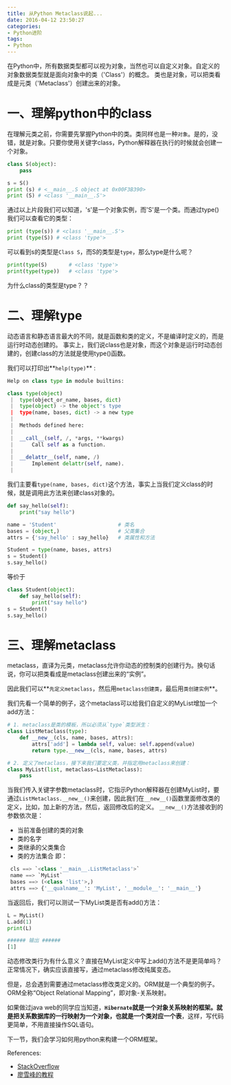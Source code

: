 ```yaml
---
title: 从Python Metaclass说起...
date: 2016-04-12 23:50:27
categories: 
- Python进阶
tags:
- Python
---
```


在Python中，所有数据类型都可以视为对象，当然也可以自定义对象。自定义的对象数据类型就是面向对象中的类（'Class'）的概念。
类也是对象，可以把类看成是元类（'Metaclass'）创建出来的对象。

<!-- more -->

# 一、理解python中的class


在理解元类之前，你需要先掌握Python中的类。类同样也是一种`对象`。是的，没错，就是对象。只要你使用关键字class，Python解释器在执行的时候就会创建一个对象。

```python
class S(object):
    pass

s = S()
print (s) # <__main__.S object at 0x00F3B390>
print (S) # <class '__main__.S'>
```

通过以上片段我们可以知道，'s'是一个对象实例，而'S'是一个类。而通过type()我们可以查看它的类型：


```python
print (type(s)) # <class '__main__.S'>
print (type(S)) # <class 'type'>
```

可以看到s的类型是`Class S`，而S的类型是`type`，那么type是什么呢？

```python
print(type(S)       # <class 'type'>
print(type(type))   # <class 'type'>
```
为什么class的类型是type？？


# 二、理解type


动态语言和静态语言最大的不同，就是函数和类的定义，不是编译时定义的，而是运行时动态创建的。
事实上，我们说class也是对象，而这个对象是运行时动态创建的，创建class的方法就是使用type()函数。

我们可以打印出**`help(type)`** :
```python
Help on class type in module builtins:

class type(object)
 |  type(object_or_name, bases, dict)
 |  type(object) -> the object's type
 |  type(name, bases, dict) -> a new type
 |
 |  Methods defined here:
 |
 |  __call__(self, /, *args, **kwargs)
 |      Call self as a function.
 |
 |  __delattr__(self, name, /)
 |      Implement delattr(self, name).
 |
 ```

我们主要看`type(name, bases, dict)`这个方法，事实上当我们定义class的时候，就是调用此方法来创建class对象的。

```python
def say_hello(self):
    print("say hello")

name = 'Student'                    # 类名
bases = (object,)                   # 父类集合
attrs = {'say_hello' : say_hello}   # 类属性和方法

Student = type(name, bases, attrs)
s = Student()
s.say_hello()
```
等价于

```python
class Student(object):
    def say_hello(self):
        print("say hello")
s = Student()
s.say_hello()
```

# 三、理解metaclass

metaclass，直译为元类，metaclass允许你动态的控制类的创建行为。换句话说，你可以把类看成是metaclass创建出来的“实例”。  

因此我们可以**`先定义metaclass`，然后用`metaclass创建类`，最后用`类创建实例`**。  

我们先看一个简单的例子，这个metaclass可以给我们自定义的MyList增加一个add方法：

```python
# 1. metaclass是类的模板，所以必须从`type`类型派生：
class ListMetaclass(type):
    def __new__(cls, name, bases, attrs):
        attrs['add'] = lambda self, value: self.append(value)
        return type.__new__(cls, name, bases, attrs)

# 2. 定义了metaclass，接下来我们要定义类，并指定用metaclass来创建：
class MyList(list, metaclass=ListMetaclass):
    pass

```
当我们传入关键字参数metaclass时，它指示Python解释器在创建MyList时，要通过`ListMetaclass.__new__()`来创建，因此我们在`__new__()`函数里面修改类的定义，比如，加上新的方法，然后，返回修改后的定义。
`__new__()`方法接收到的参数依次是：
- 当前准备创建的类的对象
- 类的名字           
- 类继承的父类集合       
- 类的方法集合 
即：
```python
 cls ==> `<class '__main__.ListMetaclass'>`
 name ==> `MyList`
 bases ==> (<class 'list'>,) 
 attrs ==> {'__qualname__': 'MyList', '__module__': '__main__'}
```
当返回后，我们可以测试一下MyList类是否有add()方法：
```python
L = MyList()
L.add(1)
print(L)  

###### 输出 ######
[1]
```
动态修改类行为有什么意义？直接在MyList定义中写上add()方法不是更简单吗？ 正常情况下，确实应该直接写，通过metaclass修改纯属变态。  

但是，总会遇到需要通过metaclass修改类定义的。ORM就是一个典型的例子。ORM全称“Object Relational Mapping”，即对象-关系映射。

如果做过java web的同学应当知道，**`Hibernate`**就是一个对象关系映射的框架。就是把关系数据库的一行映射为一个对象，也就是**一个类对应一个表**，这样，写代码更简单，不用直接操作SQL语句。

下一节，我们会学习如何用python来构建一个ORM框架。  
  



References:
- [StackOverflow](http://stackoverflow.com/questions/100003/what-is-a-metaclass-in-python?answertab=active#tab-top)
- [廖雪峰的教程](http://www.liaoxuefeng.com/wiki/0014316089557264a6b348958f449949df42a6d3a2e542c000/0014319106919344c4ef8b1e04c48778bb45796e0335839000)









